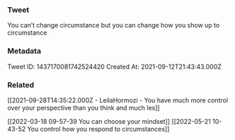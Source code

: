 ### Tweet
You can’t change circumstance but you can change how you show up to circumstance

### Metadata
Tweet ID: 1437170081742524420
Created At: 2021-09-12T21:43:43.000Z

### Related
[[2021-09-28T14:35:22.000Z - LeilaHormozi - You have much more control over your perspective than you think and much les]]

[[2022-03-18 09-57-39 You can choose your mindset]]
[[2022-05-21 10-43-52 You control how you respond to circumstances]]
